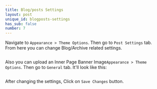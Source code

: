 ```yaml
---
title: Blog/posts Settings
layout: post
unique_id: blogposts-settings
has_sub: false
number: 7
---
```


Navigate to `Appearance > Theme Options`. Then go to `Post Settings` tab. From here you can change Blog/Archive related settings.

<img alt="" src="{{ 'assets/images/62.jpg' | relative_url }}">

Also you can upload an Inner Page Banner Image`Appearance > Theme Options`. Then go to `General` tab. It'll look like this:

<img alt="" src="{{ 'assets/images/no-image-preview.jpg' | relative_url }}">

After changing the settings, Click on `Save Changes` button.
